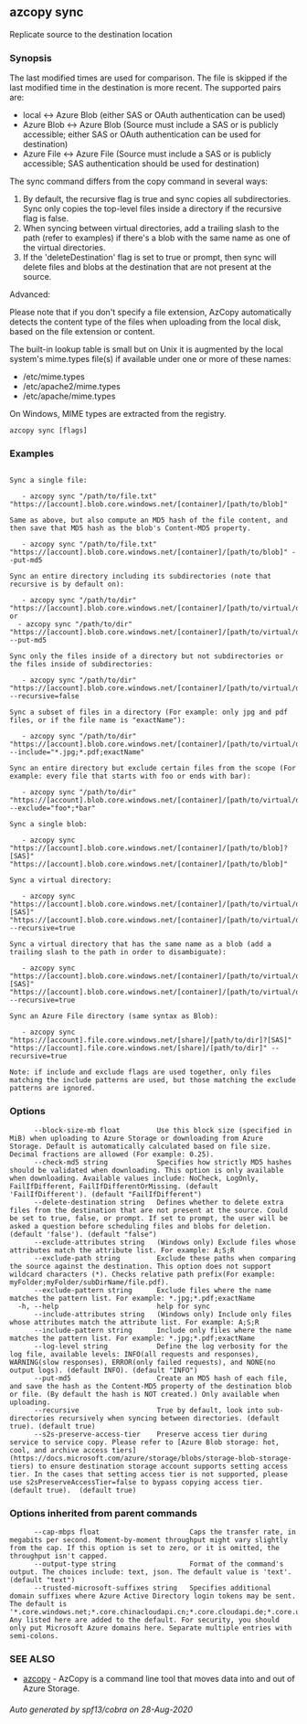 ## azcopy sync

Replicate source to the destination location

### Synopsis


The last modified times are used for comparison. The file is skipped if the last modified time in the destination is more recent. The supported pairs are:
  
  - local <-> Azure Blob (either SAS or OAuth authentication can be used)
  - Azure Blob <-> Azure Blob (Source must include a SAS or is publicly accessible; either SAS or OAuth authentication can be used for destination)
  - Azure File <-> Azure File (Source must include a SAS or is publicly accessible; SAS authentication should be used for destination)

The sync command differs from the copy command in several ways:

  1. By default, the recursive flag is true and sync copies all subdirectories. Sync only copies the top-level files inside a directory if the recursive flag is false.
  2. When syncing between virtual directories, add a trailing slash to the path (refer to examples) if there's a blob with the same name as one of the virtual directories.
  3. If the 'deleteDestination' flag is set to true or prompt, then sync will delete files and blobs at the destination that are not present at the source.

Advanced:

Please note that if you don't specify a file extension, AzCopy automatically detects the content type of the files when uploading from the local disk, based on the file extension or content.

The built-in lookup table is small but on Unix it is augmented by the local system's mime.types file(s) if available under one or more of these names:
  
  - /etc/mime.types
  - /etc/apache2/mime.types
  - /etc/apache/mime.types

On Windows, MIME types are extracted from the registry.


```
azcopy sync [flags]
```

### Examples

```

Sync a single file:

   - azcopy sync "/path/to/file.txt" "https://[account].blob.core.windows.net/[container]/[path/to/blob]"

Same as above, but also compute an MD5 hash of the file content, and then save that MD5 hash as the blob's Content-MD5 property. 

   - azcopy sync "/path/to/file.txt" "https://[account].blob.core.windows.net/[container]/[path/to/blob]" --put-md5

Sync an entire directory including its subdirectories (note that recursive is by default on):

   - azcopy sync "/path/to/dir" "https://[account].blob.core.windows.net/[container]/[path/to/virtual/dir]"
or
  - azcopy sync "/path/to/dir" "https://[account].blob.core.windows.net/[container]/[path/to/virtual/dir]" --put-md5

Sync only the files inside of a directory but not subdirectories or the files inside of subdirectories:

   - azcopy sync "/path/to/dir" "https://[account].blob.core.windows.net/[container]/[path/to/virtual/dir]" --recursive=false

Sync a subset of files in a directory (For example: only jpg and pdf files, or if the file name is "exactName"):

   - azcopy sync "/path/to/dir" "https://[account].blob.core.windows.net/[container]/[path/to/virtual/dir]" --include="*.jpg;*.pdf;exactName"

Sync an entire directory but exclude certain files from the scope (For example: every file that starts with foo or ends with bar):

   - azcopy sync "/path/to/dir" "https://[account].blob.core.windows.net/[container]/[path/to/virtual/dir]" --exclude="foo*;*bar"

Sync a single blob:

   - azcopy sync "https://[account].blob.core.windows.net/[container]/[path/to/blob]?[SAS]" "https://[account].blob.core.windows.net/[container]/[path/to/blob]"

Sync a virtual directory:

   - azcopy sync "https://[account].blob.core.windows.net/[container]/[path/to/virtual/dir]?[SAS]" "https://[account].blob.core.windows.net/[container]/[path/to/virtual/dir]" --recursive=true

Sync a virtual directory that has the same name as a blob (add a trailing slash to the path in order to disambiguate):

   - azcopy sync "https://[account].blob.core.windows.net/[container]/[path/to/virtual/dir]/?[SAS]" "https://[account].blob.core.windows.net/[container]/[path/to/virtual/dir]/" --recursive=true

Sync an Azure File directory (same syntax as Blob):

   - azcopy sync "https://[account].file.core.windows.net/[share]/[path/to/dir]?[SAS]" "https://[account].file.core.windows.net/[share]/[path/to/dir]" --recursive=true

Note: if include and exclude flags are used together, only files matching the include patterns are used, but those matching the exclude patterns are ignored.

```

### Options

```
      --block-size-mb float         Use this block size (specified in MiB) when uploading to Azure Storage or downloading from Azure Storage. Default is automatically calculated based on file size. Decimal fractions are allowed (For example: 0.25).
      --check-md5 string            Specifies how strictly MD5 hashes should be validated when downloading. This option is only available when downloading. Available values include: NoCheck, LogOnly, FailIfDifferent, FailIfDifferentOrMissing. (default 'FailIfDifferent'). (default "FailIfDifferent")
      --delete-destination string   Defines whether to delete extra files from the destination that are not present at the source. Could be set to true, false, or prompt. If set to prompt, the user will be asked a question before scheduling files and blobs for deletion. (default 'false'). (default "false")
      --exclude-attributes string   (Windows only) Exclude files whose attributes match the attribute list. For example: A;S;R
      --exclude-path string         Exclude these paths when comparing the source against the destination. This option does not support wildcard characters (*). Checks relative path prefix(For example: myFolder;myFolder/subDirName/file.pdf).
      --exclude-pattern string      Exclude files where the name matches the pattern list. For example: *.jpg;*.pdf;exactName
  -h, --help                        help for sync
      --include-attributes string   (Windows only) Include only files whose attributes match the attribute list. For example: A;S;R
      --include-pattern string      Include only files where the name matches the pattern list. For example: *.jpg;*.pdf;exactName
      --log-level string            Define the log verbosity for the log file, available levels: INFO(all requests and responses), WARNING(slow responses), ERROR(only failed requests), and NONE(no output logs). (default INFO). (default "INFO")
      --put-md5                     Create an MD5 hash of each file, and save the hash as the Content-MD5 property of the destination blob or file. (By default the hash is NOT created.) Only available when uploading.
      --recursive                   True by default, look into sub-directories recursively when syncing between directories. (default true). (default true)
      --s2s-preserve-access-tier    Preserve access tier during service to service copy. Please refer to [Azure Blob storage: hot, cool, and archive access tiers](https://docs.microsoft.com/azure/storage/blobs/storage-blob-storage-tiers) to ensure destination storage account supports setting access tier. In the cases that setting access tier is not supported, please use s2sPreserveAccessTier=false to bypass copying access tier. (default true).  (default true)
```

### Options inherited from parent commands

```
      --cap-mbps float                      Caps the transfer rate, in megabits per second. Moment-by-moment throughput might vary slightly from the cap. If this option is set to zero, or it is omitted, the throughput isn't capped.
      --output-type string                  Format of the command's output. The choices include: text, json. The default value is 'text'. (default "text")
      --trusted-microsoft-suffixes string   Specifies additional domain suffixes where Azure Active Directory login tokens may be sent.  The default is '*.core.windows.net;*.core.chinacloudapi.cn;*.core.cloudapi.de;*.core.usgovcloudapi.net'. Any listed here are added to the default. For security, you should only put Microsoft Azure domains here. Separate multiple entries with semi-colons.
```

### SEE ALSO

* [azcopy](azcopy.md)	 - AzCopy is a command line tool that moves data into and out of Azure Storage.

###### Auto generated by spf13/cobra on 28-Aug-2020
